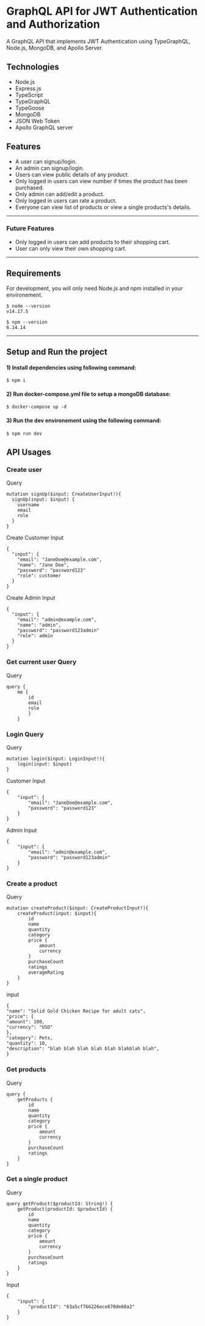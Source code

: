 # GraphQL API for JWT Authentication and Authorization

A GraphQL API that implements JWT Authentication using TypeGraphQL, Node.js, MongoDB, and Apollo Server.

## Technologies

- Node.js
- Express.js
- TypeScript
- TypeGraphQL
- TypeGoose
- MongoDB
- JSON Web Token
- Apollo GraphQL server

## Features

- A user can signup/login.
- An admin can signup/login.
- Users can view public details of any product.
- Only logged in users can view number if times the product has been purchased.
- Only admin can add/edit a product.
- Only logged in users can rate a product.
- Everyone can view list of products or view a single products's details.

---

### Future Features

- Only logged in users can add products to their shopping cart.
- User can only view their own shopping cart.

---

## Requirements

For development, you will only need Node.js and npm installed in your environement.

    $ node --version
    v14.17.5

    $ npm --version
    6.14.14

---

## Setup and Run the project

#### 1) Install dependencies using following command:

    $ npm i

#### 2) Run docker-compose.yml file to setup a mongoDB database:

    $ docker-compose up -d

#### 3) Run the dev environement using the following command:

    $ npm run dev

## API Usages

### Create user

Query

```
mutation signUp($input: CreateUserInput!){
  signUp(input: $input) {
    username
    email
    role
  }
}
```

Create Customer Input

```
{
  "input": {
    "email": "JaneDoe@example.com",
    "name": "Jane Doe",
    "password": "password123"
    "role": customer
  }
}
```

Create Admin Input

```
{
  "input": {
    "email": "admin@example.com",
    "name": "admin",
    "password": "password123admin"
    "role": admin
  }
}
```

### Get current user Query

Query

```
query {
    me {
        id
        email
        role
        }
    }

```

### Login Query

Query

```
mutation login($input: LoginInput!){
    login(input: $input)
}

```

Customer Input

```
{
    "input": {
        "email": "JaneDoe@example.com",
        "password": "password123"
    }
}
```

Admin Input

```
{
    "input": {
        "email": "admin@example.com",
        "password": "password123admin"
    }
}

```

### Create a product

Query

```
mutation createProduct($input: CreateProductInput!){
    createProduct(input: $input){
        id
        name
        quantity
        category
        price {
            amount
            currency
        }
        purchaseCount
        ratings
        averageRating
    }
}

```

input

```
{
"name": "Solid Gold Chicken Recipe for adult cats",
"price": {
"amount": 100,
"currency": "USD"
},
"category": Pets,
"quantity": 10,
"description": "blah blah blah blah blah blahblah blah",
}

```

### Get products

Query

```
query {
    getProducts {
        id
        name
        quantity
        category
        price {
            amount
            currency
        }
        purchaseCount
        ratings
    }
}

```

### Get a single product

Query

```
query getProduct($productId: String!) {
    getProduct(productId: $productId) {
        id
        name
        quantity
        category
        price {
            amount
            currency
        }
        purchaseCount
        ratings
    }
}

```

Input

```
{
    "input": {
        "productId": "63a5cf766226ece670de60a2"
    }
}

```
